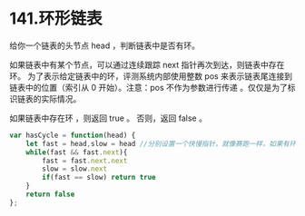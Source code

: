# 141.环形链表

给你一个链表的头节点 head ，判断链表中是否有环。

如果链表中有某个节点，可以通过连续跟踪 next 指针再次到达，则链表中存在环。 为了表示给定链表中的环，评测系统内部使用整数 pos 来表示链表尾连接到链表中的位置（索引从 0 开始）。注意：pos 不作为参数进行传递 。仅仅是为了标识链表的实际情况。

如果链表中存在环 ，则返回 true 。 否则，返回 false 。

```js
var hasCycle = function(head) {
    let fast = head,slow = head //分别设置一个快慢指针，就像赛跑一样，如果有环那么快的一定可以赶上慢的此时指针的指向相同
    while(fast && fast.next){
        fast = fast.next.next
        slow = slow.next
        if(fast == slow) return true
    }
    return false
};
```

